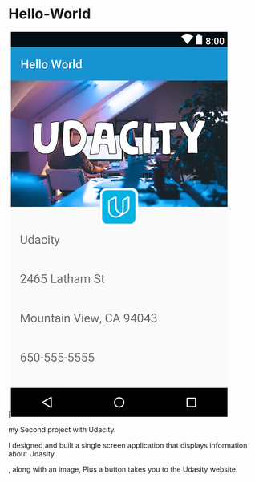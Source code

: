 # Hello-World

[![Screen Shot](https://github.com/MostafaAswany/Hello-World/blob/master/ScreenShot/first%20project%20udacity%20card.png)

my Second project with Udacity.

I designed and built a single screen application that displays information about Udasity

, along with an image, Plus a button takes you to the Udasity website.
